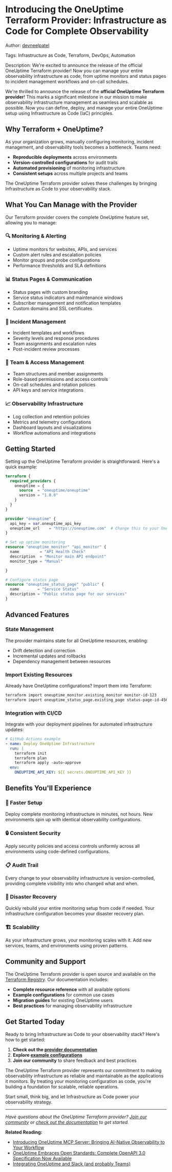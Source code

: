 # Introducing the OneUptime Terraform Provider: Infrastructure as Code for Complete Observability

Author: [devneelpatel](https://www.github.com/devneelpatel)

Tags: Infrastructure as Code, Terraform, DevOps, Automation

Description: We're excited to announce the release of the official OneUptime Terraform provider! Now you can manage your entire observability infrastructure as code, from uptime monitors and status pages to incident management workflows and on-call schedules.

We're thrilled to announce the release of the **official OneUptime Terraform provider**! This marks a significant milestone in our mission to make observability infrastructure management as seamless and scalable as possible. Now you can define, deploy, and manage your entire OneUptime setup using Infrastructure as Code (IaC) principles.

## Why Terraform + OneUptime?

As your organization grows, manually configuring monitoring, incident management, and observability tools becomes a bottleneck. Teams need:

- **Reproducible deployments** across environments
- **Version-controlled configurations** for audit trails
- **Automated provisioning** of monitoring infrastructure
- **Consistent setups** across multiple projects and teams

The OneUptime Terraform provider solves these challenges by bringing Infrastructure as Code to your observability stack.

## What You Can Manage with the Provider

Our Terraform provider covers the complete OneUptime feature set, allowing you to manage:

### 🔍 **Monitoring & Alerting**
- Uptime monitors for websites, APIs, and services
- Custom alert rules and escalation policies
- Monitor groups and probe configurations
- Performance thresholds and SLA definitions

### 📊 **Status Pages & Communication**
- Status pages with custom branding
- Service status indicators and maintenance windows
- Subscriber management and notification templates
- Custom domains and SSL certificates

### 🚨 **Incident Management**
- Incident templates and workflows
- Severity levels and response procedures
- Team assignments and escalation rules
- Post-incident review processes

### 👥 **Team & Access Management**
- Team structures and member assignments
- Role-based permissions and access controls
- On-call schedules and rotation policies
- API keys and service integrations

### 📈 **Observability Infrastructure**
- Log collection and retention policies
- Metrics and telemetry configurations
- Dashboard layouts and visualizations
- Workflow automations and integrations

## Getting Started

Setting up the OneUptime Terraform provider is straightforward. Here's a quick example:

```terraform
terraform {
  required_providers {
    oneuptime = {
      source  = "oneuptime/oneuptime"
      version = "1.0.0"
    }
  }
}

provider "oneuptime" {
  api_key = var.oneuptime_api_key
  oneuptime_url    = "https://oneuptime.com"  # Change this to your OneUptime instance URL if you are self-hosting
}

# Set up uptime monitoring
resource "oneuptime_monitor" "api_monitor" {
  name         = "API Health Check"
  description  = "Monitor main API endpoint"
  monitor_type = "Manual"

}

# Configure status page
resource "oneuptime_status_page" "public" {
  name        = "Service Status"
  description = "Public status page for our services"
}
```


## Advanced Features

### **State Management**
The provider maintains state for all OneUptime resources, enabling:
- Drift detection and correction
- Incremental updates and rollbacks
- Dependency management between resources

### **Import Existing Resources**
Already have OneUptime configurations? Import them into Terraform:

```bash
terraform import oneuptime_monitor.existing_monitor monitor-id-123
terraform import oneuptime_status_page.existing_page status-page-id-456
```

### **Integration with CI/CD**
Integrate with your deployment pipelines for automated infrastructure updates:

```yaml
# GitHub Actions example
- name: Deploy OneUptime Infrastructure
  run: |
    terraform init
    terraform plan
    terraform apply -auto-approve
  env:
    ONEUPTIME_API_KEY: ${{ secrets.ONEUPTIME_API_KEY }}
```

## Benefits You'll Experience

### **🚀 Faster Setup**
Deploy complete monitoring infrastructure in minutes, not hours. New environments spin up with identical observability configurations.

### **🔒 Consistent Security**
Apply security policies and access controls uniformly across all environments using code-defined configurations.

### **📋 Audit Trail**
Every change to your observability infrastructure is version-controlled, providing complete visibility into who changed what and when.

### **🔄 Disaster Recovery**
Quickly rebuild your entire monitoring setup from code if needed. Your infrastructure configuration becomes your disaster recovery plan.

### **🏗️ Scalability**
As your infrastructure grows, your monitoring scales with it. Add new services, teams, and environments using proven patterns.

## Community and Support

The OneUptime Terraform provider is open source and available on the [Terraform Registry](https://registry.terraform.io/providers/oneuptime/oneuptime). Our documentation includes:

- **Complete resource reference** with all available options
- **Example configurations** for common use cases
- **Migration guides** for existing OneUptime users
- **Best practices** for managing observability infrastructure


## Get Started Today

Ready to bring Infrastructure as Code to your observability stack? Here's how to get started:

1. **Check out the [provider documentation](https://registry.terraform.io/providers/oneuptime/oneuptime)**
2. **Explore [example configurations](https://github.com/oneuptime/terraform-provider-oneuptime/tree/main/examples)**
3. **Join our community** to share feedback and best practices

The OneUptime Terraform provider represents our commitment to making observability infrastructure as reliable and maintainable as the applications it monitors. By treating your monitoring configuration as code, you're building a foundation for scalable, reliable operations.

Start small, think big, and let Infrastructure as Code power your observability strategy.

---

*Have questions about the OneUptime Terraform provider? [Join our community](https://oneuptime.com/support) or [check out the documentation](https://oneuptime.com/docs) to get started.*

**Related Reading:**

- [Introducing OneUptime MCP Server: Bringing AI-Native Observability to Your Workflow](https://oneuptime.com/blog/post/2025-07-01-oneuptime-mcp-server-ai-observability/view)
- [OneUptime Embraces Open Standards: Complete OpenAPI 3.0 Specification Now Available](https://oneuptime.com/blog/post/2025-07-01-oneuptime-openapi-specification-open-standards/view)
- [Integrating OneUptime and Slack (and probably Teams)](https://oneuptime.com/blog/post/2025-01-31-integrating-oneuptime-and-slack-and-probably-teams/view)
